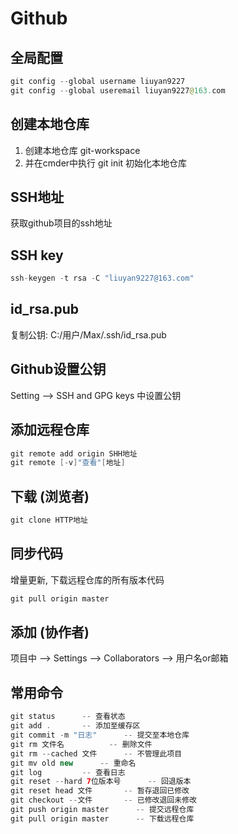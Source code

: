 # Github

## 全局配置

```java
git config --global username liuyan9227
git config --global useremail liuyan9227@163.com
```

## 创建本地仓库

1. 创建本地仓库 git-workspace
2. 并在cmder中执行 git init 初始化本地仓库

## SSH地址

获取github项目的ssh地址

## SSH key

```java
ssh-keygen -t rsa -C "liuyan9227@163.com"
```

## id_rsa.pub

复制公钥: C:/用户/Max/.ssh/id_rsa.pub

## Github设置公钥

Setting --> SSH and GPG keys 中设置公钥

## 添加远程仓库

```java
git remote add origin SHH地址
git remote [-v]"查看"[地址]
```

## 下载 (浏览者)

```java
git clone HTTP地址
```

## 同步代码

增量更新, 下载远程仓库的所有版本代码

```java
git pull origin master
```

## 添加 (协作者)

项目中 --> Settings --> Collaborators --> 用户名or邮箱

## 常用命令

```java
git status		-- 查看状态
git add . 		-- 添加至缓存区
git commit -m "日志"		-- 提交至本地仓库
git rm 文件名			-- 删除文件
git rm --cached 文件		-- 不管理此项目
git mv old new		-- 重命名
git log			-- 查看日志
git reset --hard 7位版本号		-- 回退版本
git reset head 文件		-- 暂存退回已修改
git checkout --文件		-- 已修改退回未修改
git push origin master		-- 提交远程仓库
git pull origin master		-- 下载远程仓库
```

